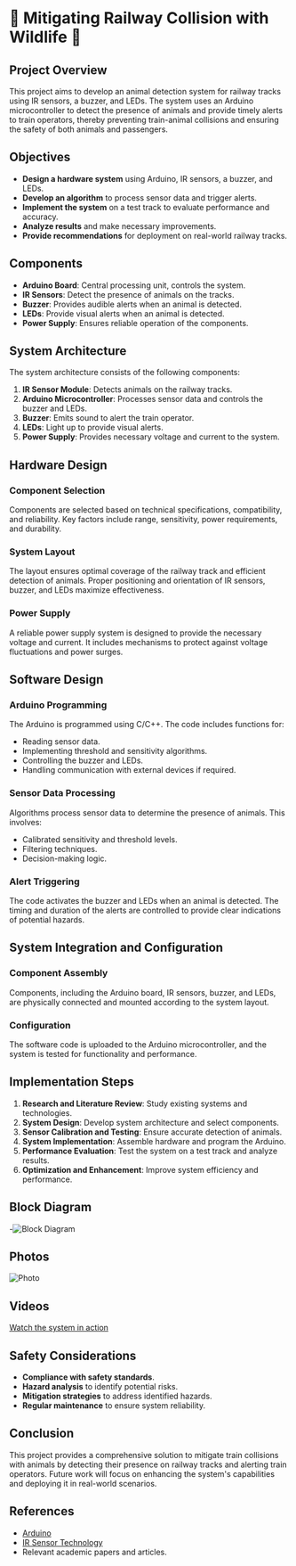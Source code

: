 # 🌟 Mitigating Railway Collision with Wildlife 🌟

## Project Overview

This project aims to develop an animal detection system for railway tracks using IR sensors, a buzzer, and LEDs. The system uses an Arduino microcontroller to detect the presence of animals and provide timely alerts to train operators, thereby preventing train-animal collisions and ensuring the safety of both animals and passengers.

## Objectives

- **Design a hardware system** using Arduino, IR sensors, a buzzer, and LEDs.
- **Develop an algorithm** to process sensor data and trigger alerts.
- **Implement the system** on a test track to evaluate performance and accuracy.
- **Analyze results** and make necessary improvements.
- **Provide recommendations** for deployment on real-world railway tracks.

## Components

- **Arduino Board**: Central processing unit, controls the system.
- **IR Sensors**: Detect the presence of animals on the tracks.
- **Buzzer**: Provides audible alerts when an animal is detected.
- **LEDs**: Provide visual alerts when an animal is detected.
- **Power Supply**: Ensures reliable operation of the components.

## System Architecture

The system architecture consists of the following components:

1. **IR Sensor Module**: Detects animals on the railway tracks.
2. **Arduino Microcontroller**: Processes sensor data and controls the buzzer and LEDs.
3. **Buzzer**: Emits sound to alert the train operator.
4. **LEDs**: Light up to provide visual alerts.
5. **Power Supply**: Provides necessary voltage and current to the system.

## Hardware Design

### Component Selection

Components are selected based on technical specifications, compatibility, and reliability. Key factors include range, sensitivity, power requirements, and durability.

### System Layout

The layout ensures optimal coverage of the railway track and efficient detection of animals. Proper positioning and orientation of IR sensors, buzzer, and LEDs maximize effectiveness.

### Power Supply

A reliable power supply system is designed to provide the necessary voltage and current. It includes mechanisms to protect against voltage fluctuations and power surges.

## Software Design

### Arduino Programming

The Arduino is programmed using C/C++. The code includes functions for:
- Reading sensor data.
- Implementing threshold and sensitivity algorithms.
- Controlling the buzzer and LEDs.
- Handling communication with external devices if required.

### Sensor Data Processing

Algorithms process sensor data to determine the presence of animals. This involves:
- Calibrated sensitivity and threshold levels.
- Filtering techniques.
- Decision-making logic.

### Alert Triggering

The code activates the buzzer and LEDs when an animal is detected. The timing and duration of the alerts are controlled to provide clear indications of potential hazards.

## System Integration and Configuration

### Component Assembly

Components, including the Arduino board, IR sensors, buzzer, and LEDs, are physically connected and mounted according to the system layout.

### Configuration

The software code is uploaded to the Arduino microcontroller, and the system is tested for functionality and performance.

## Implementation Steps

1. **Research and Literature Review**: Study existing systems and technologies.
2. **System Design**: Develop system architecture and select components.
3. **Sensor Calibration and Testing**: Ensure accurate detection of animals.
4. **System Implementation**: Assemble hardware and program the Arduino.
5. **Performance Evaluation**: Test the system on a test track and analyze results.
6. **Optimization and Enhancement**: Improve system efficiency and performance.

## Block Diagram

-![Block Diagram](Media/block-diagram.png)


## Photos

![Photo](Media/Railway.jpg)


## Videos

[Watch the system in action](Media/Railway.mp4)


## Safety Considerations

- **Compliance with safety standards**.
- **Hazard analysis** to identify potential risks.
- **Mitigation strategies** to address identified hazards.
- **Regular maintenance** to ensure system reliability.


## Conclusion

This project provides a comprehensive solution to mitigate train collisions with animals by detecting their presence on railway tracks and alerting train operators. Future work will focus on enhancing the system's capabilities and deploying it in real-world scenarios.

## References

- [Arduino](https://www.arduino.cc/)
- [IR Sensor Technology](https://en.wikipedia.org/wiki/Infrared_sensor)
- Relevant academic papers and articles.
